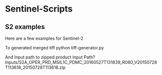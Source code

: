 # Sentinel-Scripts

S2 examples
------------

Here are a few examples for Sentinel-2

To generated merged tiff
python tiff-generator.py

And Input path to zipped product
Input Path? Inputs/S2A_OPER_PRD_MSIL1C_PDMC_20160527T131839_R080_V20150728T113618_20150728T113618.zip
